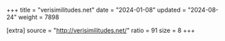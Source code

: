 +++
title = "verisimilitudes.net"
date = "2024-01-08"
updated = "2024-08-24"
weight = 7898

[extra]
source = "http://verisimilitudes.net/"
ratio = 91
size = 8
+++
